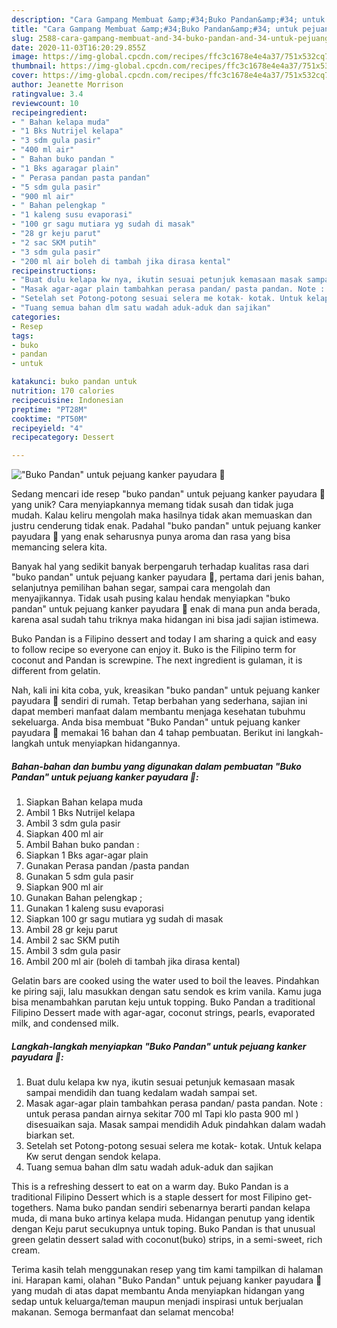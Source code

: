 ```yaml
---
description: "Cara Gampang Membuat &amp;#34;Buko Pandan&amp;#34; untuk pejuang kanker payudara 🤗 yang Menggugah Selera"
title: "Cara Gampang Membuat &amp;#34;Buko Pandan&amp;#34; untuk pejuang kanker payudara 🤗 yang Menggugah Selera"
slug: 2588-cara-gampang-membuat-and-34-buko-pandan-and-34-untuk-pejuang-kanker-payudara-yang-menggugah-selera
date: 2020-11-03T16:20:29.855Z
image: https://img-global.cpcdn.com/recipes/ffc3c1678e4e4a37/751x532cq70/buko-pandan-untuk-pejuang-kanker-payudara-🤗-foto-resep-utama.jpg
thumbnail: https://img-global.cpcdn.com/recipes/ffc3c1678e4e4a37/751x532cq70/buko-pandan-untuk-pejuang-kanker-payudara-🤗-foto-resep-utama.jpg
cover: https://img-global.cpcdn.com/recipes/ffc3c1678e4e4a37/751x532cq70/buko-pandan-untuk-pejuang-kanker-payudara-🤗-foto-resep-utama.jpg
author: Jeanette Morrison
ratingvalue: 3.4
reviewcount: 10
recipeingredient:
- " Bahan kelapa muda"
- "1 Bks Nutrijel kelapa"
- "3 sdm gula pasir"
- "400 ml air"
- " Bahan buko pandan "
- "1 Bks agaragar plain"
- " Perasa pandan pasta pandan"
- "5 sdm gula pasir"
- "900 ml air"
- " Bahan pelengkap "
- "1 kaleng susu evaporasi"
- "100 gr sagu mutiara yg sudah di masak"
- "28 gr keju parut"
- "2 sac SKM putih"
- "3 sdm gula pasir"
- "200 ml air boleh di tambah jika dirasa kental"
recipeinstructions:
- "Buat dulu kelapa kw nya, ikutin sesuai petunjuk kemasaan masak sampai mendidih dan tuang kedalam wadah sampai set."
- "Masak agar-agar plain tambahkan perasa pandan/ pasta pandan. Note : untuk perasa pandan airnya sekitar 700 ml Tapi klo pasta 900 ml ) disesuaikan saja. Masak sampai mendidih Aduk pindahkan dalam wadah biarkan set."
- "Setelah set Potong-potong sesuai selera me kotak- kotak. Untuk kelapa Kw serut dengan sendok kelapa."
- "Tuang semua bahan dlm satu wadah aduk-aduk dan sajikan"
categories:
- Resep
tags:
- buko
- pandan
- untuk

katakunci: buko pandan untuk 
nutrition: 170 calories
recipecuisine: Indonesian
preptime: "PT28M"
cooktime: "PT50M"
recipeyield: "4"
recipecategory: Dessert

---
```



![&#34;Buko Pandan&#34; untuk pejuang kanker payudara 🤗](https://img-global.cpcdn.com/recipes/ffc3c1678e4e4a37/751x532cq70/buko-pandan-untuk-pejuang-kanker-payudara-🤗-foto-resep-utama.jpg)

Sedang mencari ide resep &#34;buko pandan&#34; untuk pejuang kanker payudara 🤗 yang unik? Cara menyiapkannya memang tidak susah dan tidak juga mudah. Kalau keliru mengolah maka hasilnya tidak akan memuaskan dan justru cenderung tidak enak. Padahal &#34;buko pandan&#34; untuk pejuang kanker payudara 🤗 yang enak seharusnya punya aroma dan rasa yang bisa memancing selera kita.

Banyak hal yang sedikit banyak berpengaruh terhadap kualitas rasa dari &#34;buko pandan&#34; untuk pejuang kanker payudara 🤗, pertama dari jenis bahan, selanjutnya pemilihan bahan segar, sampai cara mengolah dan menyajikannya. Tidak usah pusing kalau hendak menyiapkan &#34;buko pandan&#34; untuk pejuang kanker payudara 🤗 enak di mana pun anda berada, karena asal sudah tahu triknya maka hidangan ini bisa jadi sajian istimewa.

Buko Pandan is a Filipino dessert and today I am sharing a quick and easy to follow recipe so everyone can enjoy it. Buko is the Filipino term for coconut and Pandan is screwpine. The next ingredient is gulaman, it is different from gelatin.


Nah, kali ini kita coba, yuk, kreasikan &#34;buko pandan&#34; untuk pejuang kanker payudara 🤗 sendiri di rumah. Tetap berbahan yang sederhana, sajian ini dapat memberi manfaat dalam membantu menjaga kesehatan tubuhmu sekeluarga. Anda bisa membuat &#34;Buko Pandan&#34; untuk pejuang kanker payudara 🤗 memakai 16 bahan dan 4 tahap pembuatan. Berikut ini langkah-langkah untuk menyiapkan hidangannya.

<!--inarticleads1-->

##### Bahan-bahan dan bumbu yang digunakan dalam pembuatan &#34;Buko Pandan&#34; untuk pejuang kanker payudara 🤗:

1. Siapkan  Bahan kelapa muda
1. Ambil 1 Bks Nutrijel kelapa
1. Ambil 3 sdm gula pasir
1. Siapkan 400 ml air
1. Ambil  Bahan buko pandan :
1. Siapkan 1 Bks agar-agar plain
1. Gunakan  Perasa pandan /pasta pandan
1. Gunakan 5 sdm gula pasir
1. Siapkan 900 ml air
1. Gunakan  Bahan pelengkap ;
1. Gunakan 1 kaleng susu evaporasi
1. Siapkan 100 gr sagu mutiara yg sudah di masak
1. Ambil 28 gr keju parut
1. Ambil 2 sac SKM putih
1. Ambil 3 sdm gula pasir
1. Ambil 200 ml air (boleh di tambah jika dirasa kental)


Gelatin bars are cooked using the water used to boil the leaves. Pindahkan ke piring saji, lalu masukkan dengan satu sendok es krim vanila. Kamu juga bisa menambahkan parutan keju untuk topping. Buko Pandan a traditional Filipino Dessert made with agar-agar, coconut strings, pearls, evaporated milk, and condensed milk. 

<!--inarticleads2-->

##### Langkah-langkah menyiapkan &#34;Buko Pandan&#34; untuk pejuang kanker payudara 🤗:

1. Buat dulu kelapa kw nya, ikutin sesuai petunjuk kemasaan masak sampai mendidih dan tuang kedalam wadah sampai set.
1. Masak agar-agar plain tambahkan perasa pandan/ pasta pandan. Note : untuk perasa pandan airnya sekitar 700 ml Tapi klo pasta 900 ml ) disesuaikan saja. Masak sampai mendidih Aduk pindahkan dalam wadah biarkan set.
1. Setelah set Potong-potong sesuai selera me kotak- kotak. Untuk kelapa Kw serut dengan sendok kelapa.
1. Tuang semua bahan dlm satu wadah aduk-aduk dan sajikan


This is a refreshing dessert to eat on a warm day. Buko Pandan is a traditional Filipino Dessert which is a staple dessert for most Filipino get-togethers. Nama buko pandan sendiri sebenarnya berarti pandan kelapa muda, di mana buko artinya kelapa muda. Hidangan penutup yang identik dengan Keju parut secukupnya untuk toping. Buko Pandan is that unusual green gelatin dessert salad with coconut(buko) strips, in a semi-sweet, rich cream. 

Terima kasih telah menggunakan resep yang tim kami tampilkan di halaman ini. Harapan kami, olahan &#34;Buko Pandan&#34; untuk pejuang kanker payudara 🤗 yang mudah di atas dapat membantu Anda menyiapkan hidangan yang sedap untuk keluarga/teman maupun menjadi inspirasi untuk berjualan makanan. Semoga bermanfaat dan selamat mencoba!
